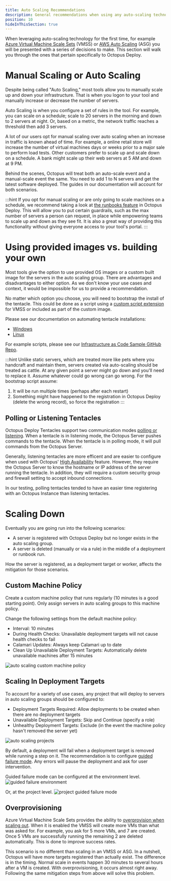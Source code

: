 ```yaml
---
title: Auto Scaling Recommendations
description: General recommendations when using any auto-scaling technology with Octopus Deploy.
position: 10
hideInThisSection: true
---
```


When leveraging auto-scaling technology for the first time, for example [Azure Virtual Machine Scale Sets](https://azure.microsoft.com/en-us/services/virtual-machine-scale-sets/) (VMSS) or [AWS Auto Scaling](https://aws.amazon.com/autoscaling/) (ASG) you will be presented with a series of decisions to make.  This section will walk you through the ones that pertain specifically to Octopus Deploy.

# Manual Scaling or Auto Scaling

Despite being called "Auto Scaling," most tools allow you to manually scale up and down your infrastructure.  That is when you logon to your tool and manually increase or decrease the number of servers.  

Auto Scaling is when you configure a set of rules in the tool.  For example, you can scale on a schedule; scale to 20 servers in the morning and down to 2 servers at night.  Or, based on a metric, the network traffic reaches a threshold then add 3 servers.

A lot of our users opt for manual scaling over auto scaling when an increase in traffic is known ahead of time.  For example, a online retail store will increase the number of virtual machines days or weeks prior to a major sale to perform load tests.  Other customers prefer to scale up and scale down on a schedule.  A bank might scale up their web servers at 5 AM and down at 9 PM.  

Behind the scenes, Octopus will treat both an auto-scale event and a manual-scale event the same.  You need to add 1 to N servers and get the latest software deployed.  The guides in our documentation will account for both scenarios.

:::hint
If you opt for manual scaling or are only going to scale machines on a schedule, we recommend taking a look at [the runbooks feature](/docs/runbooks/index.md) in Octopus Deploy.  This will allow you to put certain guardrails, such as the max number of servers a person can request, in place while empowering teams to scale up and down as they see fit.  It is also a great way of providing this functionality without giving everyone access to your tool's portal.
:::

# Using provided images vs. building your own

Most tools give the option to use provided OS images or a custom built image for the servers in the auto scaling group.  There are advantages and disadvantages to either option.  As we don't know your use cases and context, it would be impossible for us to provide a recommendation.

No matter which option you choose, you will need to bootstrap the install of the tentacle.  This could be done as a script using a [custom script extension](https://docs.microsoft.com/en-us/azure/virtual-machines/extensions/custom-script-windows) for VMSS or included as part of the custom image.

Please see our documentation on automating tentacle installations:

- [Windows](/docs/infrastructure/deployment-targets/windows-targets/automating-tentacle-installation.md)
- [Linux](/docs/infrastructure/deployment-targets/linux/tentacle/index.md#automation-scripts)

For example scripts, please see our [Infrastructure as Code Sample GitHub Repo](https://github.com/OctopusSamples/IaC/tree/master/bootstrap).

:::hint
Unlike static servers, which are treated more like pets where you handcraft and maintain them, servers created via auto-scaling should be treated as cattle.  At any given point a server might go down and you'll need to replace it.  Assume whatever could go wrong can go wrong.  For the bootstrap script assume:

1. It will be run multiple times (perhaps after each restart)
2. Something might have happened to the registration in Octopus Deploy (delete the wrong record), so force the registration
:::

## Polling or Listening Tentacles

Octopus Deploy Tentacles support two communication modes [polling or listening](/docs/infrastructure/deployment-targets/windows-targets/tentacle-communication.md).  When a tentacle is in listening mode, the Octopus Server pushes commands to the tentacle.  When the tentacle is in polling mode, it will pull commands from the Octopus Server.  

Generally, listening tentacles are more efficent and are easier to configure when used with Octopus' [High Availability](/docs/administration/high-availability/index.md) feature.  However, they require the Octopus Server to know the hostname or IP address of the server running the tentacle.  In addition, they will require a custom security group and firewall setting to accept inbound connections.  

In our testing, polling tentacles tended to have an easier time registering with an Octopus Instance than listening tentacles.  

# Scaling Down

Eventually you are going run into the following scenarios:

- A server is registered with Octopus Deploy but no longer exists in the auto scaling group.  
- A server is deleted (manually or via a rule) in the middle of a deployment or runbook run.

How the server is registered, as a deployment target or worker, affects the mitigation for those scenarios.

## Custom Machine Policy

Create a custom machine policy that runs regularly (10 minutes is a good starting point).  Only assign servers in auto scaling groups to this machine policy.  

Change the following settings from the default machine policy:

- Interval: 10 minutes
- During Health Checks: Unavailable deployment targets will not cause health checks to fail
- Calamari Updates: Always keep Calamari up to date
- Clean Up Unavailable Deployment Targets: Automatically delete unavailable machines after 15 minutes

![auto scaling custom machine policy](images/auto-scaling-machine-policy.png)

## Scaling In Deployment Targets

To account for a variety of use cases, any project that will deploy to servers in auto scaling groups should be configured to:

- Deployment Targets Required: Allow deployments to be created when there are no deployment targets
- Unavailable Deployment Targets: Skip and Continue (specify a role)
- Unhealthy Deployment Targets: Exclude (in the event the machine policy hasn't removed the server yet)

![auto scaling projects](images/project-settings-with-auto-scaling.png)

By default, a deployment will fail when a deployment target is removed while running a step on it.  The recommendation is to configure [guided failure mode](docs/releases/guided-failures.md).  Any errors will pause the deployment and ask for user intervention.

Guided failure mode can be configured at the environment level.
![guided failure environment](images/environment-guided-failure-mode.png)

Or, at the project level.
![project guided failure mode](images/project-guided-failure-mode.png)

## Overprovisioning

Azure Virtual Machine Scale Sets provides the ability to [overprovision when scaling out](https://docs.microsoft.com/en-us/azure/virtual-machine-scale-sets/virtual-machine-scale-sets-design-overview#overprovisioning).  When it is enabled the VMSS will create more VMs than what was asked for.  For example, you ask for 5 more VMs, and 7 are created.  Once 5 VMs are successfully running the remaining 2 are deleted automatically.  This is done to improve success rates.

This scenario is no different than scaling in an VMSS or ASG.  In a nutshell, Octopus will have more targets registered than actually exist.  The difference is in the timing.  Normal scale in events happen 30 minutes to several hours after a VM is created.  With overprovisioning, it occurs almost right away.  Following the same mitigation steps from above will solve this problem.